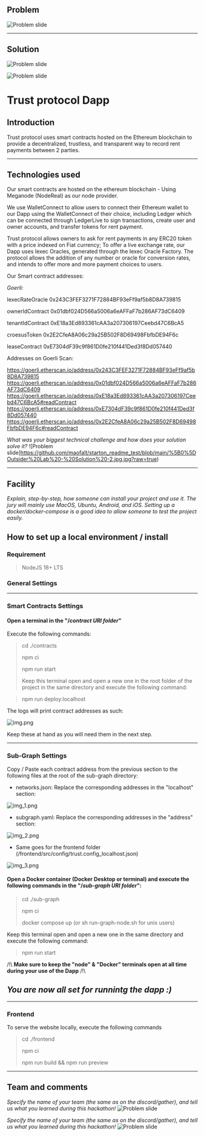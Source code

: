 ## Problem

![Problem slide](https://github.com/TheOutsidersLab/trust-fullstack/blob/master/Slide3.JPG?raw=true)

---

## Solution

![Problem slide](https://github.com/TheOutsidersLab/trust-fullstack/blob/master/Slide4.JPG?raw=true)

![Problem slide](https://github.com/TheOutsidersLab/trust-fullstack/blob/master/Slide5.JPG?raw=true)

# Trust protocol Dapp

## Introduction

Trust protocol uses smart contracts hosted on the Ethereum blockchain to provide a decentralized, trustless, and transparent way to record rent payments between 2 parties.

---

## Technologies used

Our smart contracts are hosted on the ethereum blockchain - Using Meganode (NodeReal) as our node provider.

We use WalletConnect to allow users to connect their Ethereum wallet to our Dapp using the WalletConnect of their choice, including Ledger which can be connected through LedgerLive to sign transactions, create user and owner accounts, and transfer tokens for rent payment.

Trust protocol allows owners to ask for rent payments in any ERC20 token with a price indexed on Fiat currency; To offer a live exchange rate, our Dapp uses Iexec Oracles, generated through the Iexec Oracle Factory.
The protocol allows the addition of any number or oracle for conversion rates, and intends to offer more and more payment choices to users.

Our Smart contract addresses:

_Goerli:_

IexecRateOracle 0x243C3FEF3271F72884BF93eFf9af5b8D8A739815

ownerIdContract 0x01dbf024D566a5006a6eAFFaF7b286AF73dC6409

tenantIdContract 0xE18a3Ed893361cAA3a207306197Ceebd47C6BcA5

croesusToken 0x2E2CfeA8A06c29a25B502F8D69498FbfbDE94F6c

leaseContract 0xE7304dF39c9f861D0fe210f441Ded3f8Dd057440

Addresses on Goerli Scan:

https://goerli.etherscan.io/address/0x243C3FEF3271F72884BF93eFf9af5b8D8A739815
https://goerli.etherscan.io/address/0x01dbf024D566a5006a6eAFFaF7b286AF73dC6409
https://goerli.etherscan.io/address/0xE18a3Ed893361cAA3a207306197Ceebd47C6BcA5#readContract
https://goerli.etherscan.io/address/0xE7304dF39c9f861D0fe210f441Ded3f8Dd057440
https://goerli.etherscan.io/address/0x2E2CfeA8A06c29a25B502F8D69498FbfbDE94F6c#readContract

_What was your biggest technical challenge and how does your solution solve it?_
![Problem slide]https://github.com/maofalt/starton_readme_test/blob/main/%5B0%5DOutsider%20Lab%20-%20Solution%20-2.jpg.jpg?raw=true)

---

## Facility

_Explain, step-by-step, how someone can install your project and use it. The jury will mainly use MacOS, Ubuntu, Android, and iOS. Setting up a docker/docker-compose is a good idea to allow someone to test the project easily._

## How to set up a local environment / install

### Requirement

> NodeJS 18+ LTS

### General Settings

---

### Smart Contracts Settings

#### Open a terminal in the "/_contract URI folder_"

Execute the following commands:

> cd ./contracts
>
> npm ci
>
> npm run start
>
> Keep this terminal open and open a new one in the root folder of the project in the same directory
> and execute the following command:

> npm run deploy:localhost

The logs will print contract addresses as such:

![img.png](img.png)

Keep these at hand as you will need them in the next step.

---

### Sub-Graph Settings

Copy / Paste each contract address from the previous section to the following files at the root of the sub-graph directory:

- networks.json: Replace the corresponding addresses in the "localhost" section:

![img_1.png](img_1.png)

- subgraph.yaml: Replace the corresponding addresses in the "address" section:

![img_2.png](img_2.png)

- Same goes for the frontend folder (/frontend/src/config/trust.config_localhost.json)

![img_3.png](img_3.png)

#### Open a Docker container (Docker Desktop or terminal) and execute the following commands in the "/_sub-graph URI folder_":

> cd ./sub-graph
>
> npm ci
>
> docker compose up (or sh run-graph-node.sh for unix users)

Keep this terminal open and open a new one in the same directory
and execute the following command:

> npm run start

/!\ **Make sure to keep the "node" & "Docker" terminals open at all time during your use of the Dapp** /!\

## _You are now all set for runnintg the dapp :)_

---

### Frontend

To serve the website locally, execute the following commands

> cd ./frontend
>
> npm ci
>
> npm run build && npm run preview

---

## Team and comments

_Specify the name of your team (the same as on the discord/gather), and tell us what you learned during this hackathon!_
![Problem slide](https://github.com/TheOutsidersLab/trust-fullstack/blob/master/Slide6.JPG?raw=true)

_Specify the name of your team (the same as on the discord/gather), and tell us what you learned during this hackathon!_
![Problem slide](https://github.com/TheOutsidersLab/trust-fullstack/blob/master/Slide6.JPG?raw=true)
